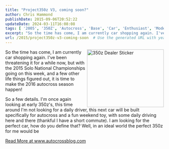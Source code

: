 ```yaml
---
title: "Project350z V3, coming soon?"
author: Chris Hammond
publishDate: 2015-09-06T20:52:22
updateDate: 2024-03-11T16:08:08
tags: [ '2005', '350Z', 'Autocross', 'Base', 'Car', 'Enthusiast', 'Model', 'Nissan', 'Project350z' ]
excerpt: "So the time has come, I am currently car shopping again. I've been threatening it for a while now, but with the 2015 Solo National Championships going on this week, and a few other life things figured out, it is time to make the 2016 autocross season happen!  So a few details. I'm once again looking at early 350z's, this time around I'm not looking for a daily driver, this next car will be built specifically for autocross and a fun weekend toy, with some daily driving here and there (thankful I have a short commute). I am looking for the perfect car, how do you define that? Well, in an ideal world the perfect 350z for me would be "
url: /2015/project350z-v3-coming-soon  # Use the generated URL with year
---
```

<p><img align="right" alt="350z Dealer Sticker" border="0" height="184" src="/assets/images/PublishThumbnails//windows-live-writer/789304ceb116_e280/5892701495_8cf4ea9620_o_thumb_3.jpg" style="border-top: 0px; border-right: 0px; background-image: none; border-bottom: 0px; float: right; padding-top: 0px; padding-left: 0px; border-left: 0px; display: inline; padding-right: 0px" title="350z Sticker" width="244" />So the time has come, I am currently car shopping again. I've been threatening it for a while now, but with the 2015 Solo National Championships going on this week, and a few other life things figured out, it is time to make the 2016 autocross season happen!</p>  <p>So a few details. I'm once again looking at early 350z's, this time around I'm not looking for a daily driver, this next car will be built specifically for autocross and a fun weekend toy, with some daily driving here and there (thankful I have a short commute). I am looking for the perfect car, how do you define that? Well, in an ideal world the perfect 350z for me would be</p>  <a href="https://www.autocrossblog.com/project350z-v3-coming-soon">Read More at www.autocrossblog.com</a>
